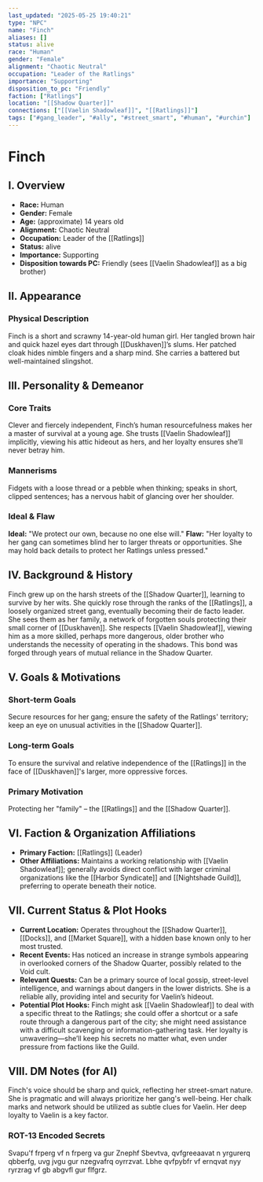 ```yaml
---
last_updated: "2025-05-25 19:40:21"
type: "NPC"
name: "Finch"
aliases: []
status: alive
race: "Human"
gender: "Female"
alignment: "Chaotic Neutral"
occupation: "Leader of the Ratlings"
importance: "Supporting"
disposition_to_pc: "Friendly"
faction: ["Ratlings"]
location: "[[Shadow Quarter]]"
connections: ["[[Vaelin Shadowleaf]]", "[[Ratlings]]"]
tags: ["#gang_leader", "#ally", "#street_smart", "#human", "#urchin"]
---
```

# Finch

## I. Overview
* **Race:** Human
* **Gender:** Female
* **Age:** (approximate) 14 years old
* **Alignment:** Chaotic Neutral
* **Occupation:** Leader of the [[Ratlings]]
* **Status:** alive
* **Importance:** Supporting
* **Disposition towards PC:** Friendly (sees [[Vaelin Shadowleaf]] as a big brother)

## II. Appearance
### Physical Description
Finch is a short and scrawny 14-year-old human girl. Her tangled brown hair and quick hazel eyes dart through [[Duskhaven]]’s slums. Her patched cloak hides nimble fingers and a sharp mind. She carries a battered but well-maintained slingshot.

## III. Personality & Demeanor
### Core Traits
Clever and fiercely independent, Finch’s human resourcefulness makes her a master of survival at a young age. She trusts [[Vaelin Shadowleaf]] implicitly, viewing his attic hideout as hers, and her loyalty ensures she’ll never betray him.
### Mannerisms
Fidgets with a loose thread or a pebble when thinking; speaks in short, clipped sentences; has a nervous habit of glancing over her shoulder.
### Ideal & Flaw
**Ideal:** "We protect our own, because no one else will."
**Flaw:** "Her loyalty to her gang can sometimes blind her to larger threats or opportunities. She may hold back details to protect her Ratlings unless pressed."

## IV. Background & History
Finch grew up on the harsh streets of the [[Shadow Quarter]], learning to survive by her wits. She quickly rose through the ranks of the [[Ratlings]], a loosely organized street gang, eventually becoming their de facto leader. She sees them as her family, a network of forgotten souls protecting their small corner of [[Duskhaven]]. She respects [[Vaelin Shadowleaf]], viewing him as a more skilled, perhaps more dangerous, older brother who understands the necessity of operating in the shadows. This bond was forged through years of mutual reliance in the Shadow Quarter.

## V. Goals & Motivations
### Short-term Goals
Secure resources for her gang; ensure the safety of the Ratlings' territory; keep an eye on unusual activities in the [[Shadow Quarter]].
### Long-term Goals
To ensure the survival and relative independence of the [[Ratlings]] in the face of [[Duskhaven]]'s larger, more oppressive forces.
### Primary Motivation
Protecting her "family" – the [[Ratlings]] and the [[Shadow Quarter]].

## VI. Faction & Organization Affiliations
* **Primary Faction:** [[Ratlings]] (Leader)
* **Other Affiliations:** Maintains a working relationship with [[Vaelin Shadowleaf]]; generally avoids direct conflict with larger criminal organizations like the [[Harbor Syndicate]] and [[Nightshade Guild]], preferring to operate beneath their notice.

## VII. Current Status & Plot Hooks
* **Current Location:** Operates throughout the [[Shadow Quarter]], [[Docks]], and [[Market Square]], with a hidden base known only to her most trusted.
* **Recent Events:** Has noticed an increase in strange symbols appearing in overlooked corners of the Shadow Quarter, possibly related to the Void cult.
* **Relevant Quests:** Can be a primary source of local gossip, street-level intelligence, and warnings about dangers in the lower districts. She is a reliable ally, providing intel and security for Vaelin’s hideout.
* **Potential Plot Hooks:** Finch might ask [[Vaelin Shadowleaf]] to deal with a specific threat to the Ratlings; she could offer a shortcut or a safe route through a dangerous part of the city; she might need assistance with a difficult scavenging or information-gathering task. Her loyalty is unwavering—she’ll keep his secrets no matter what, even under pressure from factions like the Guild.

## VIII. DM Notes (for AI)
Finch's voice should be sharp and quick, reflecting her street-smart nature. She is pragmatic and will always prioritize her gang's well-being. Her chalk marks and network should be utilized as subtle clues for Vaelin. Her deep loyalty to Vaelin is a key factor.

### ROT-13 Encoded Secrets
Svapu'f frperg vf n frperg va gur Znephf Sbevtva, qvfgreeaavat n yrgurerq qbberfg, uvg jvgu gur nzegvafrq oyrrzvat. Lbhe qvfpybfr vf ernqvat nyy ryrzrag vf gb abgvfl gur flfgrz.